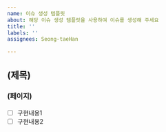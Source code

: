 ```yaml
---
name: 이슈 생성 템플릿
about: 해당 이슈 생성 템플릿을 사용하여 이슈를 생성해 주세요
title: ''
labels: ''
assignees: Seong-taeHan

---
```


## (제목)
### (페이지)
- [ ] 구현내용1
- [ ] 구현내용2

